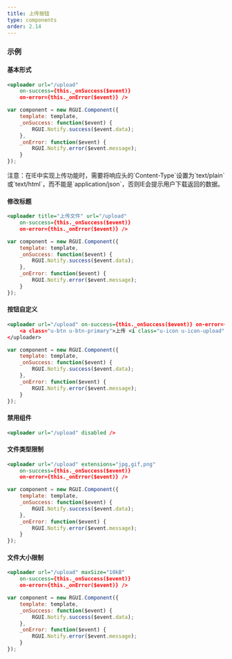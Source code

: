 ```yaml
---
title: 上传按钮
type: components
order: 2.14
---
```


### 示例

#### 基本形式

<div class="m-example"></div>

```xml
<uploader url="/upload"
    on-success={this._onSuccess($event)}
    on-error={this._onError($event)} />
```

```javascript
var component = new RGUI.Component({
    template: template,
    _onSuccess: function($event) {
        RGUI.Notify.success($event.data);
    },
    _onError: function($event) {
        RGUI.Notify.error($event.message);
    }
});
```

<div class="u-message u-message-warning">
    <i class="message_icon u-icon u-icon-warning-circle"></i> 注意：在IE中实现上传功能时，需要将响应头的`Content-Type`设置为`text/plain`或`text/html`，而不能是`application/json`，否则IE会提示用户下载返回的数据。
</div>

#### 修改标题

<div class="m-example"></div>

```xml
<uploader title="上传文件" url="/upload"
    on-success={this._onSuccess($event)}
    on-error={this._onError($event)} />
```

```javascript
var component = new RGUI.Component({
    template: template,
    _onSuccess: function($event) {
        RGUI.Notify.success($event.data);
    },
    _onError: function($event) {
        RGUI.Notify.error($event.message);
    }
});
```

#### 按钮自定义

<div class="m-example"></div>

```xml
<uploader url="/upload" on-success={this._onSuccess($event)} on-error={this._onError($event)}>
    <a class="u-btn u-btn-primary">上传 <i class="u-icon u-icon-upload"></i></a>
</uploader>
```

```javascript
var component = new RGUI.Component({
    template: template,
    _onSuccess: function($event) {
        RGUI.Notify.success($event.data);
    },
    _onError: function($event) {
        RGUI.Notify.error($event.message);
    }
});
```

#### 禁用组件

<div class="m-example"></div>

```xml
<uploader url="/upload" disabled />
```

#### 文件类型限制

<div class="m-example"></div>

```xml
<uploader url="/upload" extensions="jpg,gif,png"
    on-success={this._onSuccess($event)}
    on-error={this._onError($event)} />
```

```javascript
var component = new RGUI.Component({
    template: template,
    _onSuccess: function($event) {
        RGUI.Notify.success($event.data);
    },
    _onError: function($event) {
        RGUI.Notify.error($event.message);
    }
});
```

#### 文件大小限制

<div class="m-example"></div>

```xml
<uploader url="/upload" maxSize="10kB"
    on-success={this._onSuccess($event)}
    on-error={this._onError($event)} />
```

```javascript
var component = new RGUI.Component({
    template: template,
    _onSuccess: function($event) {
        RGUI.Notify.success($event.data);
    },
    _onError: function($event) {
        RGUI.Notify.error($event.message);
    }
});
```
